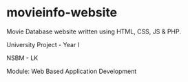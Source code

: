 # movieinfo-website
Movie Database website written using HTML, CSS, JS &amp; PHP.

University Project - Year I

NSBM - LK

Module: Web Based Application Development
